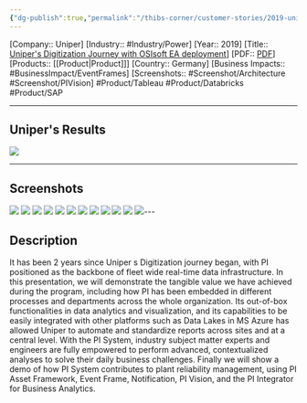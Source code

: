 ```yaml
---
{"dg-publish":true,"permalink":"/thibs-corner/customer-stories/2019-uniper-impacts-across-the-organization-uniper-s-digitization-journey-with-os-isoft-ea-deployment/"}
---
```


[Company:: Uniper]
[Industry:: #Industry/Power]
[Year:: 2019]
[Title:: [Uniper's Digitization Journey with OSIsoft EA deployment](https://resources.osisoft.com/presentations/impacts-across-the-organization--uniper-s-digitization-journey-with-osisoft-ea-deployment/)]
[PDF:: [PDF](https://cdn.osisoft.com/osi/presentations/2019-uc-gothenburg/UC19EU-D2PG04-UniperSE-Zheng-Impacts-across-the-Organization-Unipers-Digitization-Journey-with-OS.pdf)]
[Products:: [[Product\|Product]]]
[Country:: Germany]
[Business Impacts:: #BusinessImpact/EventFrames]
[Screenshots:: #Screenshot/Architecture #Screenshot/PIVision]
#Product/Tableau #Product/Databricks #Product/SAP 

---
## Uniper's Results
![](https://i.imgur.com/j2kk4a2.png)

---
## Screenshots
![](https://i.imgur.com/ckWN7YW.png)
![](https://i.imgur.com/lQ69lb9.png)
![](https://i.imgur.com/Dr2ffxX.png)
![](https://i.imgur.com/9QfwwyA.png)
![](https://i.imgur.com/2hHihsw.png)
![](https://i.imgur.com/kBDQFZJ.png)
![](https://i.imgur.com/mZUIQxo.png)
![](https://i.imgur.com/Kp6ZbXk.png)
![](https://i.imgur.com/YqsjUMB.png)
![](https://i.imgur.com/ganRszE.png)
![](https://i.imgur.com/wdtIf3k.png)
![](https://i.imgur.com/3YnfoFK.png)---
## Description
It has been 2 years since Uniper s Digitization journey began, with PI positioned as the backbone of fleet wide real-time data infrastructure. In this presentation, we will demonstrate the tangible value we have achieved during the program, including how PI has been embedded in different processes and departments across the whole organization. Its out-of-box functionalities in data analytics and visualization, and its capabilities to be easily integrated with other platforms such as Data Lakes in MS Azure has allowed Uniper to automate and standardize reports across sites and at a central level. With the PI System, industry subject matter experts and engineers are fully empowered to perform advanced, contextualized analyses to solve their daily business challenges. Finally we will show a demo of how PI System contributes to plant reliability management, using PI Asset Framework, Event Frame, Notification, PI Vision, and the PI Integrator for Business Analytics.